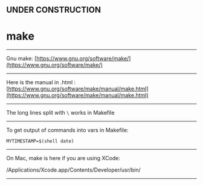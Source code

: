 
## UNDER CONSTRUCTION

# make

---

Gnu make: [https://www.gnu.org/software/make/](https://www.gnu.org/software/make/)

---

Here is the manual in .html : [https://www.gnu.org/software/make/manual/make.html](https://www.gnu.org/software/make/manual/make.html)

---

The long lines split with ```\``` works in Makefile

---

To get output of commands into vars in Makefile:

    MYTIMESTAMP=$(shell date)
    

---

On Mac, make is here if you are using XCode:

/Applications/Xcode.app/Contents/Developer/usr/bin/

---
